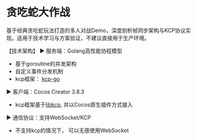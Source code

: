 # 贪吃蛇大作战
基于经典贪吃蛇玩法打造的多人对战Demo，深度剖析帧同步架构与KCP协议实现。适用于技术学习与方案验证，不建议直接用于生产环境。

【技术架构】
▶ 服务端：Golang高性能协程模型
* 基于goroutine的并发架构
* 自定义事件分发机制
* kcp框架： [kcp-go](https://github.com/xtaci/kcp-go)

▶ 客户端：Cocos Creator 3.8.3
* kcp框架基于[libkcp](https://github.com/xtaci/libkcp), 并以Cocos原生插件方式接入

▶ 通信协议：支持WebSocket/KCP
* 不支持kcp的情况下， 可以无感使用WebSocket